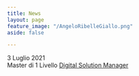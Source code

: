 ```yaml
---
title: News
layout: page
feature_image: "/AngeloRibelleGiallo.png"
aside: false

---
```


3 Luglio 2021 <br>
Master di 1 Livello [Digital Solution Manager](https://digitalsolutionsmanager.unicam.it/index.html)
